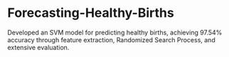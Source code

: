 # Forecasting-Healthy-Births
Developed an SVM model for predicting healthy births, achieving 97.54% accuracy through feature extraction, Randomized  Search Process, and extensive evaluation.
